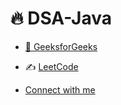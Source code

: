 # 🔥 DSA-Java

- [📂 GeeksforGeeks](https://auth.geeksforgeeks.org/user/rounaks4569/practice)

- ✍️ [LeetCode](https://leetcode.com/rounaks4569/)

- [Connect with me](https://www.linkedin.com/in/raunak-raj-a33392220/)
